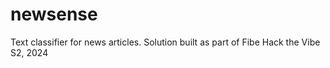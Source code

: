 # newsense
Text classifier for news articles. Solution built as part of Fibe Hack the Vibe S2, 2024
